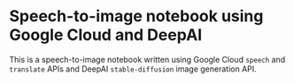 # Speech-to-image notebook using Google Cloud and DeepAI
This is a speech-to-image notebook written using Google Cloud `speech` and `translate` APIs and DeepAI `stable-diffusion` image generation API.
